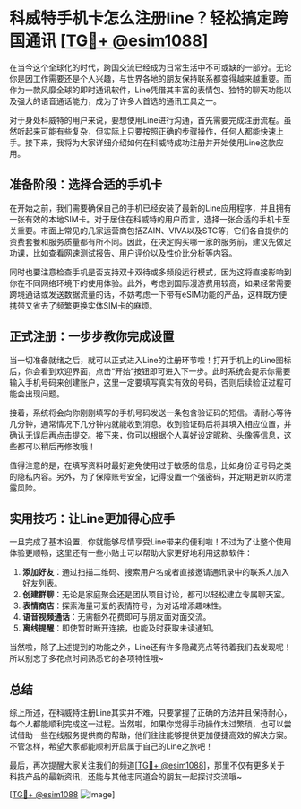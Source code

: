 # 科威特手机卡怎么注册line？轻松搞定跨国通讯 [[TG💪+ @esim1088](https://t.me/s/esim1088)]

在当今这个全球化的时代，跨国交流已经成为日常生活中不可或缺的一部分。无论你是因工作需要还是个人兴趣，与世界各地的朋友保持联系都变得越来越重要。而作为一款风靡全球的即时通讯软件，Line凭借其丰富的表情包、独特的聊天功能以及强大的语音通话能力，成为了许多人首选的通讯工具之一。

对于身处科威特的用户来说，要想使用Line进行沟通，首先需要完成注册流程。虽然听起来可能有些复杂，但实际上只要按照正确的步骤操作，任何人都能快速上手。接下来，我将为大家详细介绍如何在科威特成功注册并开始使用Line这款应用。

## 准备阶段：选择合适的手机卡

在开始之前，我们需要确保自己的手机已经安装了最新的Line应用程序，并且拥有一张有效的本地SIM卡。对于居住在科威特的用户而言，选择一张合适的手机卡至关重要。市面上常见的几家运营商包括ZAIN、VIVA以及STC等，它们各自提供的资费套餐和服务质量都有所不同。因此，在决定购买哪一家的服务前，建议先做足功课，比如查看网速测试报告、用户评价以及性价比分析等内容。

同时也要注意检查手机是否支持双卡双待或多频段运行模式，因为这将直接影响到你在不同网络环境下的使用体验。此外，考虑到国际漫游费用较高，如果经常需要跨境通话或发送数据流量的话，不妨考虑一下带有eSIM功能的产品，这样既方便携带又省去了频繁更换实体SIM卡的麻烦。

## 正式注册：一步步教你完成设置

当一切准备就绪之后，就可以正式进入Line的注册环节啦！打开手机上的Line图标后，你会看到欢迎界面，点击“开始”按钮即可进入下一步。此时系统会提示你需要输入手机号码来创建账户，这里一定要填写真实有效的号码，否则后续验证过程可能会出现问题。

接着，系统将会向你刚刚填写的手机号码发送一条包含验证码的短信。请耐心等待几分钟，通常情况下几分钟内就能收到消息。收到验证码后将其填入相应位置，并确认无误后再点击提交。接下来，你可以根据个人喜好设定昵称、头像等信息，这些都可以稍后再修改哦！

值得注意的是，在填写资料时最好避免使用过于敏感的信息，比如身份证号码之类的隐私内容。另外，为了保障账号安全，记得设置一个强密码，并定期更新以防泄露风险。

## 实用技巧：让Line更加得心应手

一旦完成了基本设置，你就能够尽情享受Line带来的便利啦！不过为了让整个使用体验更顺畅，这里还有一些小贴士可以帮助大家更好地利用这款软件：

1. **添加好友**：通过扫描二维码、搜索用户名或者直接邀请通讯录中的联系人加入好友列表。
2. **创建群聊**：无论是家庭聚会还是团队项目讨论，都可以轻松建立专属聊天室。
3. **表情商店**：探索海量可爱的表情符号，为对话增添趣味性。
4. **语音视频通话**：无需额外花费即可与朋友面对面交流。
5. **离线提醒**：即使暂时断开连接，也能及时获取未读通知。

当然啦，除了上述提到的功能之外，Line还有许多隐藏亮点等待着我们去发现呢！所以别忘了多花点时间熟悉它的各项特性哦~

## 总结

综上所述，在科威特注册Line其实并不难，只要掌握了正确的方法并且保持耐心，每个人都能顺利完成这一过程。当然啦，如果你觉得手动操作太过繁琐，也可以尝试借助一些在线服务提供商的帮助，他们往往能够提供更加便捷高效的解决方案。不管怎样，希望大家都能顺利开启属于自己的Line之旅吧！

最后，再次提醒大家关注我们的频道[[TG💪+ @esim1088](https://t.me/s/esim1088)]，那里不仅有更多关于科技产品的最新资讯，还能与其他志同道合的朋友一起探讨交流哦~ 

[[TG💪+ @esim1088](https://t.me/s/esim1088) ![Image](https://i.postimg.cc/4NQfJmqS/Snipaste-2025-05-13-00-14-12.png)]